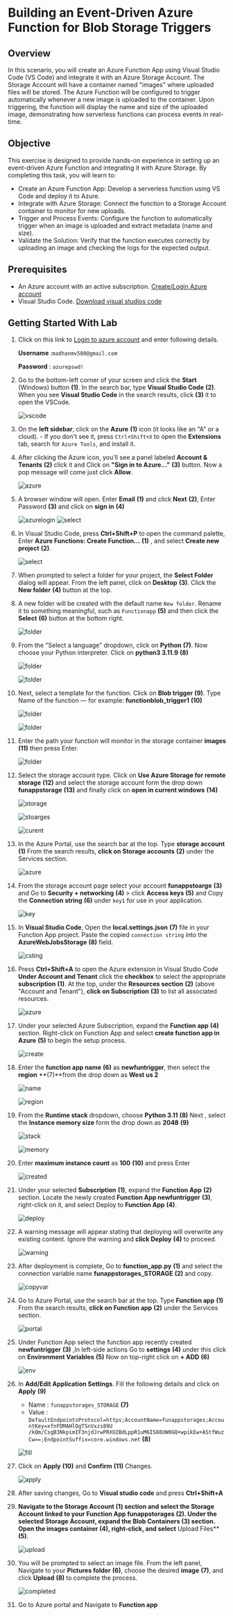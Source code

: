 # Building an Event-Driven Azure Function for Blob Storage Triggers

## Overview

In this scenario, you will create an Azure Function App using Visual Studio Code (VS Code) and integrate it with an Azure Storage Account. The Storage Account will have a container named "images" where uploaded files will be stored. The Azure Function will be configured to trigger automatically whenever a new image is uploaded to the container. Upon triggering, the function will display the name and size of the uploaded image, demonstrating how serverless functions can process events in real-time.

## Objective

This exercise is designed to provide hands-on experience in setting up an event-driven Azure Function and integrating it with Azure Storage. By completing this task, you will learn to:

  - Create an Azure Function App: Develop a serverless function using VS Code and deploy it to Azure.
  - Integrate with Azure Storage: Connect the function to a Storage Account container to monitor for new uploads.
  - Trigger and Process Events: Configure the function to automatically trigger when an image is uploaded and extract metadata (name and size).
  - Validate the Solution: Verify that the function executes correctly by uploading an image and checking the logs for the expected output.

## Prerequisites

  - An Azure account with an active subscription. [Create/Login Azure account](https://portal.azure.com/#home)
  - Visual Studio Code. [Download visual studios code](https://code.visualstudio.com/)

## Getting Started With Lab

1. Click on this link to [Login to azure account](https://portal.azure.com/#home) and enter following details.

   **Username** :`madhanmv580@gmail.com`
   
   **Password** : `azurepswd!`

2. Go to the bottom-left corner of your screen and click the **Start** (Windows) button **(1)**. In the search bar, type **Visual Studio Code** **(2)**. When you see **Visual Studio Code** in the search results, click **(3)** it to open the VSCode.

   ![vscode](images/vscode1.png)

3. On the **left sidebar**, click on the **Azure** **(1)** icon (it looks like an "A" or a cloud).
       - If you don't see it, press `Ctrl+Shift+X` to open the **Extensions** tab, search for `Azure Tools`, and install it.
   
4. After clicking the Azure icon, you'll see a panel labeled **Account & Tenants** **(2)** click it and Click on **"Sign in to Azure..."** **(3)** button. Now a pop message will come just click **Allow**.

   ![azure](images/2.png)

5. A browser window will open. Enter **Email** **(1)** and click **Next** **(2)**, Enter Password **(3)** and click on **sign in** **(4)**

   ![azurelogin](images/3.png)       ![select](images/4.png)

6. In Visual Studio Code, press **Ctrl+Shift+P** to open the command palette, Enter **Azure Functions: Create Function...** **(1)** , and select **Create new project** **(2)**.

   ![select](images/6.png)

7. When prompted to select a folder for your project, the **Select Folder** dialog will appear. From the left panel, click on **Desktop** **(3)**. Click the **New folder** **(4)** button at the top.
   
8. A new folder will be created with the default name `New folder`. Rename it to something meaningful, such as `Functionapp` **(5)** and then click the **Select** **(6)** button at the bottom right.

   ![folder](images/7.png)

9. From the "Select a language" dropdown, click on **Python** **(7)**. Now choose your Python interpreter. Click on **python3 3.11.9** **(8)**

   ![folder](images/8.png)
   
   ![folder](images/9.png)

10. Next, select a template for the function. Click on **Blob trigger** **(9)**. Type Name of the function — for example: **functionblob_trigger1** **(10)**

    ![folder](images/10.png)
   
    ![folder](images/11.png)

11. Enter the path your function will monitor in the storage container **images** **(11)** then press Enter.

    ![folder](images/12.png)

12. Select the storage account type. Click on **Use Azure Storage for remote storage** **(12)** and select the storage account form the drop down **funappstorage** **(13)** and finally click on **open in current windows** **(14)**

    ![storage](images/13.png)

    ![stoarges](images/14.png)

    ![curent](images/15.png)

13. In the Azure Portal, use the search bar at the top. Type **storage account** **(1)** From the search results, **click on Storage accounts** **(2)** under the Services section.

    ![azure](images/16.png)

14. From the storage account page select your account **funappstoarge** **(3)** and Go to **Security + networking** **(4)** > click  **Access keys** **(5)** and  Copy the **Connection string** **(6)** under `key1` for use in your application.

    ![key](images/17.png)

15. In **Visual Studio Code**, Open the **local.settings.json** **(7)** file in your Function App project. Paste the copied `connection string` into the **AzureWebJobsStorage** **(8)** field.

    ![csting](images/18.png)
    
17. Press **Ctrl+Shift+A** to open the Azure extension in Visual Studio Code **Under Account and Tenant**  click the **checkbox** to select the appropriate **subscription** **(1)**. At the top, under the **Resources section** **(2)** (above "Account and Tenant"), **click on Subscription** **(3)** to list all associated resources.

    ![azure](images/19.png)

18. Under your selected Azure Subscription, expand the **Function app** **(4)** section. Right-click on Function App and select **create function app in Azure** **(5)** to begin the setup process.

    ![create](images/20.png)

19. Enter the **function app name** **(6)** as **newfuntrigger**, then select the **region** **(7)**from the drop down as **West us 2**

    ![name](images/21.png)

    ![region](images/22.png)

20. From the **Runtime stack** dropdown, choose **Python 3.11** **(8)** Next , select the **Instance memory size** form the drop down as **2048** **(9)**

    ![stack](images/23.png)

    ![memory](images/24.png)

21. Enter **maximum instance count** as **100** **(10)** and press Enter

    ![created](images/25.png)

22. Under your selected **Subscription** **(1)**, expand the **Function App** **(2)** section. Locate the newly created **Function App newfuntrigger** **(3)**, right-click on it, and select Deploy to **Function App** **(4)**.

    ![deploy](images/26.png)

23. A warning message will appear stating that deploying will overwrite any existing content. Ignore the warning and **click Deploy** **(4)** to proceed.

    ![warning](images/27.png)

24. After deployment is complete, Go to **function_app.py** **(1)** and select the connection variable name **funappstorages_STORAGE** **(2)** and copy.

    ![copyvar](images/var.png)

25. Go to Azure Portal, use the search bar at the top. Type **Function app** **(1)** From the search results, **click on Function app** **(2)** under the Services section.

    ![portal](images/var2.png)

26. Under Function App select the function app recently created **newfuntrigger** **(3)** ,In left-side actions Go to **settings** **(4)** under this click on **Environment Variables** **(5)** Now on top-right click on **+ ADD** **(6)**

    ![env](images/va3.png)

27. In **Add/Edit Application Settings**. Fill the following details and click on **Apply** **(9)**
    
    - Name : `funappstorages_STORAGE` **(7)**
    - Value : `DefaultEndpointsProtocol=https;AccountName=funappstorages;AccountKey=xfnFDMAHlOgTSnVxzs89U
    /kQm/CsgB3NkpimIF3njdJrwPRXU2BdLppR1uM6IS88UW0GQ+wpikEw+AStfWuzCw==;EndpointSuffix=core.windows.net` **(8)**

    ![fill](images/var4.png)
  
28. Click on **Apply** **(10)** and **Confirm** **(11)** Changes.

    ![apply](images/var5.png)

29. After saving changes, Go to **Visual studio code** and press **Ctrl+Shift+A**
    
30. **Navigate to the **Storage Account** **(1)** section and select the Storage Account linked to your Function App **funappstorages** **(2)**. Under the selected Storage Account, expand the **Blob Containers** **(3)** section. Open the **images container** **(4)**, **right-click**, and select** Upload Files** **(5)**.

    ![upload](images/28.png)

31. You will be prompted to select an image file. From the left panel, Navigate to your **Pictures folder** **(6)**, choose the desired **image** **(7)**, and click **Upload** **(8)** to complete the process.

    ![completed](images/29.png)

32. Go to Azure portal and Navigate to **Function app**  



    





    

